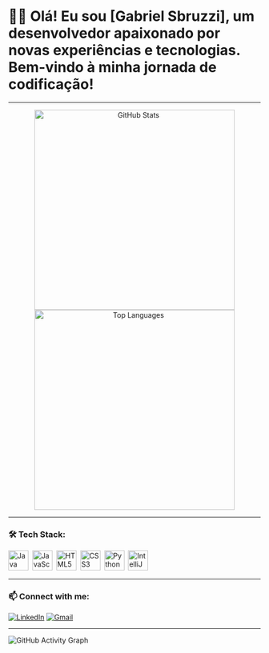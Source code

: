 # 👨‍💻 Olá! Eu sou [Gabriel Sbruzzi], um desenvolvedor apaixonado por novas experiências e tecnologias. Bem-vindo à minha jornada de codificação!

---

<div align="center">
  <img src="https://github-readme-stats.vercel.app/api?username=SeuUsuario&show_icons=true&theme=radical" alt="GitHub Stats" width="400">
  <img src="https://github-readme-stats.vercel.app/api/top-langs/?username=SeuUsuario&layout=compact&theme=radical" alt="Top Languages" width="400">
</div>

---

### 🛠️ Tech Stack:
<div>
  <img src="https://cdn.jsdelivr.net/gh/devicons/devicon/icons/java/java-original.svg" title="Java" width="40" height="40"/>&nbsp;
  <img src="https://cdn.jsdelivr.net/gh/devicons/devicon/icons/javascript/javascript-original.svg" title="JavaScript" width="40" height="40"/>&nbsp;
  <img src="https://cdn.jsdelivr.net/gh/devicons/devicon/icons/html5/html5-original.svg" title="HTML5" width="40" height="40"/>&nbsp;
  <img src="https://cdn.jsdelivr.net/gh/devicons/devicon/icons/css3/css3-original.svg" title="CSS3" width="40" height="40"/>&nbsp;
  <img src="https://cdn.jsdelivr.net/gh/devicons/devicon/icons/python/python-original.svg" title="Python" width="40" height="40"/>&nbsp;
  <img src="https://cdn.jsdelivr.net/gh/devicons/devicon/icons/intellij/intellij-original.svg" title="IntelliJ IDEA" width="40" height="40"/>&nbsp;
</div>

---

### 📫 Connect with me:
<div>
  <a href="https://www.linkedin.com/in/gabriel-sbruzzi" target="_blank"><img src="https://img.shields.io/badge/LinkedIn-0077B5?style=for-the-badge&logo=linkedin&logoColor=white" alt="LinkedIn"/></a>
  <a href="mailto:gabrielsbz2003@gmail,com" target="_blank"><img src="https://img.shields.io/badge/Gmail-D14836?style=for-the-badge&logo=gmail&logoColor=white" alt="Gmail"/></a>
</div>

---

![GitHub Activity Graph](https://github-readme-activity-graph.cyclic.app/graph?username=GabrielSbruzzi&theme=radical&hide_border=true)
